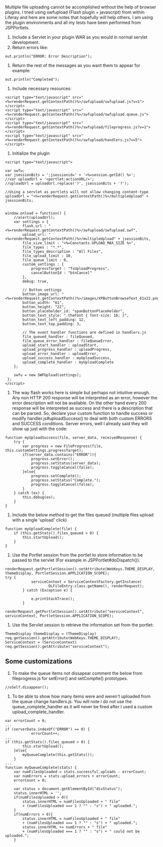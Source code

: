 Multiple file uploading cannot be accomplished without the help of browser plugins. I tried using swfupload (Flash plugin + javascript) from within Liferay and here are some notes that hopefully will help others. I am using the plugin environments and all my tests have been performed from JSPPortlets.

  1. Include a Servlet in your plugin WAR as you would in normal servlet development.
  1. Return errors like:
```
out.println("ERROR: Error Description");
```
  1. Return the rest of the messages as you want them to appear for example:
```
out.println("Completed");
```
  1. Include necessary resources:
```
<script type="text/javascript" src="<%=renderRequest.getContextPath()%>/swfupload/swfupload.js?v=1"></script> 
<script type="text/javascript" src="<%=renderRequest.getContextPath()%>/swfupload/swfupload.queue.js"></script>
<script type="text/javascript" src="<%=renderRequest.getContextPath()%>/swfupload/fileprogress.js?v=1"></script> 
<script type="text/javascript" src="<%=renderRequest.getContextPath()%>/swfupload/handlers.js?v=5"></script>
```
  1. Initialize the plugin
```
<script type="text/javascript">

var swfu;
var jsessionBits = ';jsessionid=' + '<%=session.getId() %>';
//var uploadUrl = '<portlet:actionURL/>';
//uploadUrl = uploadUrl.replace('?', jsessionBits + '?');

//Using a servlet as portlets will not allow changing content-type
uploadUrl = "<%=renderRequest.getContextPath()%>/multipleUpload" + jsessionBits;


window.onload = function() {
	//alert(uploadUrl);
	var settings = {
		flash_url : "<%=renderRequest.getContextPath()%>/swfupload/swfupload.swf",
		upload_url: "<%=renderRequest.getContextPath()%>/multipleUpload" + jsessionBits,
		file_size_limit : "<%=Constants.UPLOAD_MAX_SIZE %>",
		file_types : "*.*",
		file_types_description : "All Files",
		file_upload_limit : 10,
		file_queue_limit : 0,
		custom_settings : {
			progressTarget : "fsUploadProgress",
			cancelButtonId : "btnCancel"
		},
		debug: true,

		// Button settings
		button_image_url: "<%=renderRequest.getContextPath()%>/images/XPButtonBrowseText_61x22.png",
		button_width: "61",
		button_height: "22",
		button_placeholder_id: "spanButtonPlaceHolder",
		button_text_style: ".theFont { font-size: 16; }",
		button_text_left_padding: 12,
		button_text_top_padding: 3,
		
		// The event handler functions are defined in handlers.js
		file_queued_handler : fileQueued,
		file_queue_error_handler : fileQueueError,
		upload_start_handler : uploadStart,
		upload_progress_handler : uploadProgress,
		upload_error_handler : uploadError,
		upload_success_handler : myUploadSuccess,
		upload_complete_handler : myUploadComplete
	};

	swfu = new SWFUpload(settings);
 };
</script>
```
  1. The way flash works here is simple but perhaps not intuitive enough. Any non HTTP 200 response will be interpreted as an error, however the error description will not be available. On the other hand every 200 response will be interpreted as success and there is a description that can be parsed. So, declare your custom function to handle success or modify handler.js#uploadSuccess() to deal with both custom ERRORS and SUCCESS conditions. Server errors, well I already said they will show up just with the code:
```
function myUploadSuccess(file, server_data, receivedResponse) {
	try {
		var progress = new FileProgress(file, this.customSettings.progressTarget);
		if(server_data.contains("ERROR")){
			progress.setError();
			progress.setStatus(server_data);
			progress.toggleCancel(false);
		}else{
			progress.setComplete();
			progress.setStatus("Complete.");
			progress.toggleCancel(false);
		}
	} catch (ex) {
		this.debug(ex);
	}
}
```
  1. Include the below method to get the files queued (multiple files upload with a single 'upload' click)
```
function myUploadComplete(file) {
	if (this.getStats().files_queued > 0) {
		this.startUpload();
	}
}
```
  1. Use the Portlet session from the portlet to store information to be passed to the servlet (For example in JSPPortlet#doDispatch()):
```
renderRequest.getPortletSession().setAttribute(WebKeys.THEME_DISPLAY, themeDisplay, PortletSession.APPLICATION_SCOPE);
try {
			serviceContext = ServiceContextFactory.getInstance(
					DLFileEntry.class.getName(), renderRequest);
		} catch (Exception e) {
			
			e.printStackTrace();
		}
		renderRequest.getPortletSession().setAttribute("serviceContext", serviceContext, PortletSession.APPLICATION_SCOPE);
```
  1. Use the Servlet session to retrieve the information set from the portlet:
```
ThemeDisplay themeDisplay = (ThemeDisplay) req.getSession().getAttribute(WebKeys.THEME_DISPLAY);
ServiceContext = (ServiceContext) req.getSession().getAttribute("serviceContext");
```

## Some customizations ##
  1. To make the queue items not dissapear comment the below from fileprogress.js for setError() and setComplte() prototypes.
```
//oSelf.disappear();
```
  1. To be able to show how many items were and weren't uploaded from the queue change handlers.js. You will note I do not use the queue\_complete\_handler as it will never be fired after I used a custom upload\_complete\_handler.
```
var errorCount = 0;
...
if (serverData.indexOf("ERROR") == 0) {
			errorCount++;
...
if (this.getStats().files_queued > 0) {
		this.startUpload();
	}else{
		myQueueComplete(this.getStats());
	}
...
function myQueueComplete(stats) {
	var numFilesUploaded = stats.successful_uploads - errorCount;
	var numErrors = stats.upload_errors + errorCount;
	errorCount = 0;

	var status = document.getElementById("divStatus");
	status.innerHTML = '';
	if(numFilesUploaded > 0){
		status.innerHTML = numFilesUploaded + " file"
		+ (numFilesUploaded === 1 ? "" : "s") + " uploaded.";
	}
	if(numErrors > 0){
		status.innerHTML = numFilesUploaded + " file"
		+ (numFilesUploaded === 1 ? "" : "s") + " uploaded.";
		status.innerHTML += numErrors + " file"
		+ (numFilesUploaded === 1 ? "" : "s") + " could not be uploaded.";
	}
```
